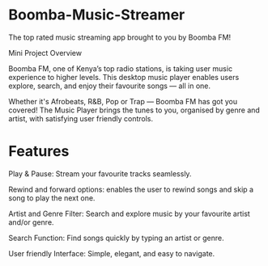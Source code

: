 # Boomba-Music-Streamer
The top rated music streaming app brought to you by Boomba FM!

Mini Project Overview

Boomba FM, one of Kenya’s top radio stations, is taking user music experience to higher levels.
This desktop music player enables users explore, search, and enjoy their favourite songs — all in one.

Whether it's Afrobeats, R&B, Pop or Trap — Boomba FM  has got you covered!
The Music Player brings the tunes to you, organised by genre and artist, with satisfying user friendly controls.

 # Features
Play & Pause: Stream your favourite tracks seamlessly.

Rewind and forward options: enables the user to rewind songs and skip a song to play the next one.

Artist and Genre Filter: Search and explore music by your favourite artist and/or genre.

Search Function: Find songs quickly by typing an artist or genre.

User friendly Interface: Simple, elegant, and easy to navigate.

